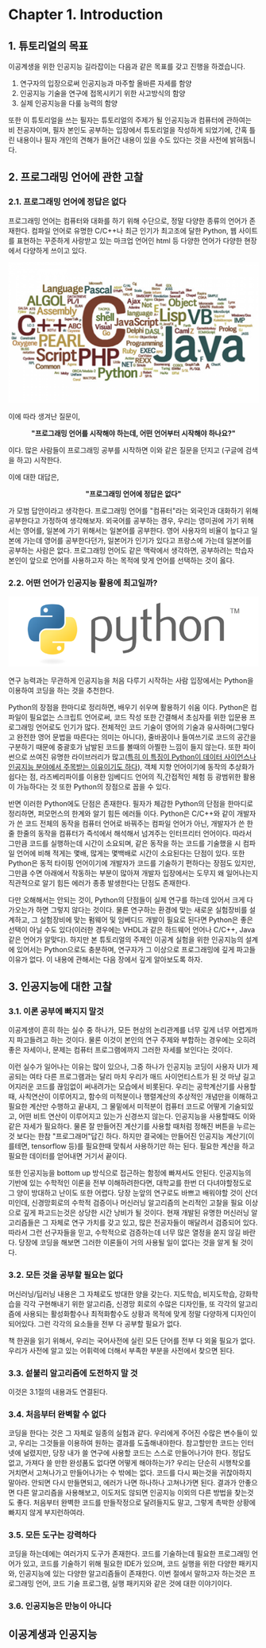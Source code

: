 # <b>Chapter 1. Introduction</b>

## <b>1. 튜토리얼의 목표</b>

이공계생을 위한 인공지능 길라잡이는 다음과 같은 목표를 갖고 진행을 하겠습니다.

1. 연구자의 입장으로써 인공지능과 마주할 올바른 자세를 함양
2. 인공지능 기술을 연구에 접목시키기 위한 사고방식의 함양
3. 실제 인공지능을 다룰 능력의 함양

또한 이 튜토리얼을 쓰는 필자는 튜토리얼의 주제가 될 인공지능과 컴퓨터에 관하여는 비 전공자이며, 필자 본인도 공부하는 입장에서 튜토리얼을 작성하게 되었기에, 간혹 틀린 내용이나 필자 개인의 견해가 들어간 내용이 있을 수도 있다는 것을 사전에 밝혀둡니다.

## <b>2. 프로그래밍 언어에 관한 고찰</b>
### <b>2.1. 프로그래밍 언어에 정답은 없다</b>

프로그래밍 언어는 컴퓨터와 대화를 하기 위해 수단으로, 정말 다양한 종류의 언어가 존재한다. 컴파일 언어로 유명한 C/C++나 최근 인기가 최고조에 달한 Python, 웹 사이트를 표현하는 꾸준하게 사랑받고 있는 마크업 언어인 html 등 다양한 언어가 다양한 현장에서 다양하게 쓰이고 있다.

![programming langauge wordcloud](img/prog_lang_wordcloud.png)

이에 따라 생겨난 질문이,

<p align="center">
<b>"프로그래밍 언어를 시작해야 하는데, 어떤 언어부터 시작해야 하나요?"</b>
</p>

이다. 많은 사람들이 프로그래밍 공부를 시작하면 이와 같은 질문을 던지고 (구글에 검색을 하고) 시작한다.

이에 대한 대답은,

<p align="center">
<b>"프로그래밍 언어에 정답은 없다"</b>
</p>

가 모범 답안이라고 생각한다. 프로그래밍 언어를 "컴퓨터"라는 외국인과 대화하기 위해 공부한다고 가정하여 생각해보자. 외국어를 공부하는 경우, 우리는 영미권에 가기 위해서는 영어를, 일본에 가기 위해서는 일본어를 공부한다. 영어 사용자의 비율이 높다고 일본에 가는데 영어를 공부한다던가, 일본어가 인기가 있다고 프랑스에 가는데 일본어를 공부하는 사람은 없다. 프로그래밍 언어도 같은 맥락에서 생각하면, 공부하려는 학습자 본인이 앞으로 언어를 사용하고자 하는 목적에 맞게 언어를 선택하는 것이 옳다.

### <b>2.2. 어떤 언어가 인공지능 활용에 최고일까?</b>

![py logo](img/py.png)

연구 능력과는 무관하게 인공지능을 처음 다루기 시작하는 사람 입장에서는 Python을 이용하여 코딩을 하는 것을 추천한다.

Python의 장점을 한마디로 정리하면, 배우기 쉬우며 활용하기 쉬움 이다. Python은 컴파일이 필요없는 스크립트 언어로써, 코드 작성 또한 간결해서 초심자를 위한 입문용 프로그래밍 언어로도 인기가 많다. 전체적인 코드 기술이 영어의 기술과 유사하며(그렇다고 완전한 영어 문법을 따른다는 의미는 아니다), 줄바꿈이나 들여쓰기로 코드의 공간을 구분하기 때문에 중괄호가 남발된 코드를 볼때의 아찔한 느낌이 들지 않는다. 또한 파이썬으로 쓰여진 유명한 라이브러리가 많고(<u>특히 이 특징이 Python이 데이터 사이언스나 인공지능 분야에서 주목받는 이유이기도 하다</u>), 객체 지향 언어이기에 동작의 추상화가 쉽다는 점, 라즈베리파이를 이용한 임베디드 언어의 직,간접적인 체험 등 광범위한 활용이 가능하다는 것 또한 Python의 장점으로 꼽을 수 있다.

반면 이러한 Python에도 단점은 존재한다. 필자가 체감한 Python의 단점을 한마디로 정리하면, 퍼모먼스의 한계와 알기 힘든 에러들 이다. Python은 C/C++와 같이 개발자가 쓴 코드 전체의 동작을 컴퓨터 언어로 바꿔주는 컴파일 언어가 아닌, 개발자가 쓴 한줄 한줄의 동작을 컴퓨터가 즉석에서 해석해서 넘겨주는 인터프리터 언어이다. 따라서 그만큼 코드를 실행하는데 시간이 소요되며, 같은 동작을 하는 코드를 기술했을 시 컴파일 언어에 비해 적게는 몇배, 많게는 몇백배로 시간이 소요된다는 단점이 있다. 또한 Python은 동적 타이핑 언어이기에 개발자가 코드를 기술하기 편하다는 장점도 있지만, 그만큼 수면 아래에서 작동하는 부분이 많아져 개발자 입장에서는 도무지 왜 일어나는지 직관적으로 알기 힘든 에러가 종종 발생한다는 단점도 존재한다.

다만 오해해서는 안되는 것이, Python의 단점들이 실제 연구를 하는데 있어서 크게 다가오는가 하면 그렇지 않다는 것이다. 물론 연구하는 환경에 맞는 새로운 실험장비를 설계하고, 그 실험장비에 맞는 펌웨어 및 임베디드 개발이 필요로 된다면 Python은 좋은 선택이 아닐 수도 있다(이러한 경우에는 VHDL과 같은 하드웨어 언어나 C/C++, Java같은 언어가 알맞다). 하지만 본 튜토리얼의 주제인 이공계 실험을 위한 인공지능의 설계에 있어서는 Python으로도 충분하며, 연구자가 그 이상으로 프로그래밍에 깊게 파고들 이유가 없다. 이 내용에 관해서는 다음 장에서 깊게 알아보도록 하자.

## <b>3. 인공지능에 대한 고찰</b>

### <b>3.1. 이론 공부에 빠지지 말것</b>

이공계생이 흔히 하는 실수 중 하나가, 모든 현상의 논리관계를 너무 깊게 너무 어렵게까지 파고들려고 하는 것이다. 물론 이것이 본인의 연구 주제와 부합하는 경우에는 오히려 좋은 자세이나, 문제는 컴퓨터 프로그램에까지 그러한 자세를 보인다는 것이다.

이런 실수가 일어나는 이유는 많이 있으나, 그중 하나가 인공지능 코딩이 사용자 UI가 제공되는 여타 다른 프로그램과는 달리 마치 우리가 매드 사이언티스트가 된 것 마냥 길고 어지러운 코드를 끊임없이 써내려가는 모습에서 비롯된다. 우리는 공학계산기를 사용할때, 사칙연산이 이루어지고, 함수의 미적분이나 행렬계산의 추상적인 개념만을 이해하고 필요한 계산만 수행하고 끝내지, 그 물밑에서 미적분이 컴퓨터 코드로 어떻게 기술되있고, 어떤 비트 연산이 이루어지고 있는가 신경쓰지 않는다. 인공지능을 사용할때도 이와 같은 자세가 필요하다. 물론 잘 만들어진 계산기를 사용할 때처럼 정해진 버튼을 누르는 것 보다는 한참 "프로그래머"답긴 하다. 하지만 결국에는 만들어진 인공지능 계산기(이를테면, tensorflow 등)를 필요한때 맞춰서 사용하기만 하는 된다. 필요한 계산을 하고 필요한 데이터를 얻어내면 거기서 끝이다.

또한 인공지능을 bottom up 방식으로 접근하는 함정에 빠져서도 안된다. 인공지능의 기반에 있는 수학적인 이론을 전부 이해하려한다면, 대학교를 한번 더 다녀야할정도로 그 양이 방대하고 난이도 또한 어렵다. 당장 눈앞의 연구로도 바쁘고 배워야할 것이 산더미인데, 신경망회로의 수학적 검증이나 머신러닝 알고리즘의 논리적인 고찰을 필요 이상으로 깊게 파고드는것은 상당한 시간 낭비가 될 것이다. 현재 개발된 유명한 머신러닝 알고리즘들은 그 자체로 연구 가치를 갖고 있고, 많은 전공자들이 매달려서 검증되어 있다. 따라서 그런 선구자들을 믿고, 수학적으로 검증하는데 너무 많은 열정을 쏟지 않길 바란다. 당장에 코딩을 해보면 그러한 이론들이 거의 사용될 일이 없다는 것을 알게 될 것이다.

### <b>3.2. 모든 것을 공부할 필요는 없다</b>

머신러닝/딥러닝 내용은 그 자체로도 방대한 양을 갖는다. 지도학습, 비지도학습, 강화학습을 각각 구현해내기 위한 알고리즘, 신경망 회로의 수많은 디자인들, 또 각각의 알고리즘에 사용되는 활성화함수나 최적화함수도 상황과 목적에 맞게 정말 다양하게 디자인이 되어있다. 그런 각각의 요소들을 전부 다 공부할 필요가 없다.

책 한권을 읽기 위해서, 우리는 국어사전에 실린 모든 단어를 전부 다 외울 필요가 없다. 우리가 사전에 알고 있는 어휘력에 더해서 부족한 부분을 사전에서 찾으면 된다.

### <b>3.3. 섵불리 알고리즘에 도전하지 말 것</b>

이것은 3.1절의 내용과도 연결된다.

### <b>3.4. 처음부터 완벽할 수 없다</b>

코딩을 한다는 것은 그 자체로 일종의 실험과 같다. 우리에게 주어진 수많은 변수들이 있고, 우리는 그것들을 이용하여 원하는 결과를 도출해내야한다. 참고할만한 코드는 인터넷에 널렸지만, 당장 내가 쓸 연구에 사용할 코드는 스스로 만들어나가야 한다. 정답도 없고, 가져다 쓸 만한 완성품도 없다면 어떻게 해야하는가? 우리는 단순히 시행착오를 거치면서 고쳐나가고 만들어나가는 수 밖에는 없다. 코드를 다시 짜는것을 귀찮아하지 말아라. 안되면 다시 만들면되고, 에러가 나면 하나하나 고쳐나가면 된다. 결과가 안좋으면 다른 알고리즘을 사용해보고, 이도저도 않되면 인공지능 이외의 다른 방법을 찾는것도 좋다. 처음부터 완벽한 코드를 만들작정으로 달려들지도 말고, 그렇게 촉박한 상황에 빠지지 않게 부지런하여라.

### <b>3.5. 모든 도구는 강력하다</b>

코딩을 하는데에는 여러가지 도구가 존재한다. 코드를 기술하는데 필요한 프로그래밍 언어가 있고, 코드를 기술하기 위해 필요한 IDE가 있으며, 코드 실행을 위한 다양한 패키지와, 인공지능에 있는 다양한 알고리즘들이 존재한다. 이번 절에서 말하고자 하는것은 프로그래밍 언어, 코드 기술 프로그램, 실행 패키지와 같은 것에 대한 이야기이다.

### <b>3.6. 인공지능은 만능이 아니다</b>

## <b>이공계생과 인공지능</b>